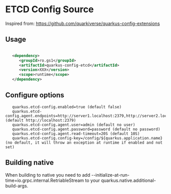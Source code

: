 # ETCD Config Source

Inspired from: https://github.com/quarkiverse/quarkus-config-extensions

## Usage

```xml

   <dependency>
      <groupId>ro.gs1</groupId>
      <artifactId>quarkus-config-etcd</artifactId>
      <version>XXX</version>
      <scope>runtime</scope>
   </dependency>

```

## Configure options
```
   quarkus.etcd-config.enabled=true (default false)
   quarkus.etcd-config.agent.endpoints=http://server1.localhost:2379,http://server2.localhost:2379 (default http://localhost:2379)
   quarkus.etcd-config.agent.user=admin (default no user)
   quarkus.etcd-config.agent.password=password (default no password)
   quarkus.etcd-config.agent.read-timeout=20S (default 10S)
   quarkus.etcd-config.config-key=/config/${quarkus.application.name} (no default, it will throw an exception at runtime if enabled and not set)
```

## Building native

When building to native you need to add --initialize-at-run-time=io.grpc.internal.RetriableStream to your quarkus.native.additional-build-args.

